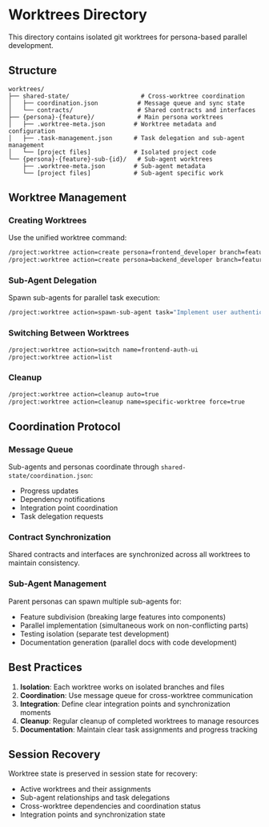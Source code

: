 # Worktrees Directory

This directory contains isolated git worktrees for persona-based parallel development.

## Structure

```
worktrees/
├── shared-state/                    # Cross-worktree coordination
│   ├── coordination.json           # Message queue and sync state
│   └── contracts/                  # Shared contracts and interfaces
├── {persona}-{feature}/            # Main persona worktrees
│   ├── .worktree-meta.json        # Worktree metadata and configuration
│   ├── .task-management.json      # Task delegation and sub-agent management
│   └── [project files]            # Isolated project code
└── {persona}-{feature}-sub-{id}/   # Sub-agent worktrees
    ├── .worktree-meta.json        # Sub-agent metadata
    └── [project files]            # Sub-agent specific work
```

## Worktree Management

### Creating Worktrees
Use the unified worktree command:
```bash
/project:worktree action=create persona=frontend_developer branch=feature/auth-ui
/project:worktree action=create persona=backend_developer branch=feature/api-v2 base=development
```

### Sub-Agent Delegation
Spawn sub-agents for parallel task execution:
```bash
/project:worktree action=spawn-sub-agent task="Implement user authentication components" count=3
```

### Switching Between Worktrees
```bash
/project:worktree action=switch name=frontend-auth-ui
/project:worktree action=list
```

### Cleanup
```bash
/project:worktree action=cleanup auto=true
/project:worktree action=cleanup name=specific-worktree force=true
```

## Coordination Protocol

### Message Queue
Sub-agents and personas coordinate through `shared-state/coordination.json`:
- Progress updates
- Dependency notifications
- Integration point coordination
- Task delegation requests

### Contract Synchronization
Shared contracts and interfaces are synchronized across all worktrees to maintain consistency.

### Sub-Agent Management
Parent personas can spawn multiple sub-agents for:
- Feature subdivision (breaking large features into components)
- Parallel implementation (simultaneous work on non-conflicting parts)
- Testing isolation (separate test development)
- Documentation generation (parallel docs with code development)

## Best Practices

1. **Isolation**: Each worktree works on isolated branches and files
2. **Coordination**: Use message queue for cross-worktree communication
3. **Integration**: Define clear integration points and synchronization moments
4. **Cleanup**: Regular cleanup of completed worktrees to manage resources
5. **Documentation**: Maintain clear task assignments and progress tracking

## Session Recovery

Worktree state is preserved in session state for recovery:
- Active worktrees and their assignments
- Sub-agent relationships and task delegations
- Cross-worktree dependencies and coordination status
- Integration points and synchronization state